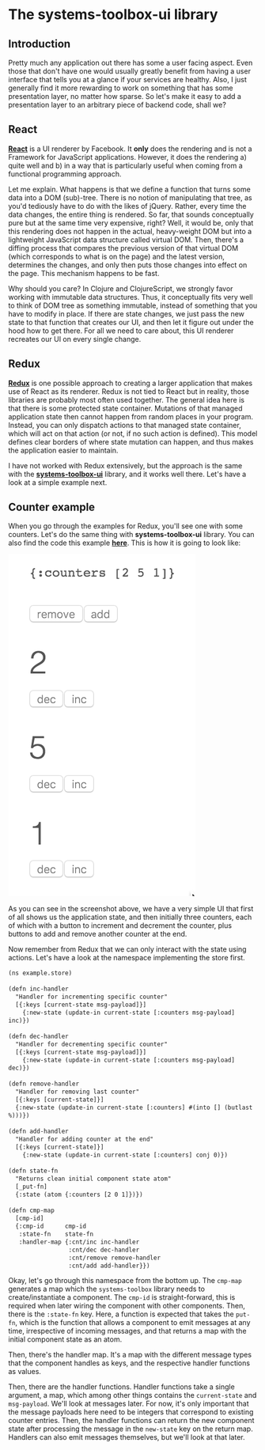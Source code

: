 # The systems-toolbox-ui library


## Introduction

Pretty much any application out there has some a user facing aspect. Even those that don't have one would usually greatly benefit from having a user interface that tells you at a glance if your services are healthy. Also, I just generally find it more rewarding to work on something that has some presentation layer, no matter how sparse. So let's make it easy to add a presentation layer to an arbitrary piece of backend code, shall we?


## React

**[React](https://facebook.github.io/react/)** is a UI renderer by Facebook. It **only** does the rendering and is not a Framework for JavaScript applications. However, it does the rendering a) quite well and b) in a way that is particularly useful when coming from a functional programming approach.

Let me explain. What happens is that we define a function that turns some data into a DOM (sub)-tree. There is no notion of manipulating that tree, as you'd tediously have to do with the likes of jQuery. Rather, every time the data changes, the entire thing is rendered. So far, that sounds conceptually pure but at the same time very expensive, right? Well, it would be, only that this rendering does not happen in the actual, heavy-weight DOM but into a lightweight JavaScript data structure called virtual DOM. Then, there's a diffing process that compares the previous version of that virtual DOM (which corresponds to what is on the page) and the latest version, determines the changes, and only then puts those changes into effect on the page. This mechanism happens to be fast. 

Why should you care? In Clojure and ClojureScript, we strongly favor working with immutable data structures. Thus, it conceptually fits very well to think of DOM tree as something immutable, instead of something that you have to modify in place. If there are state changes, we just pass the new state to that function that creates our UI, and then let it figure out under the hood how to get there. For all we need to care about, this UI renderer recreates our UI on every single change. 


## Redux

**[Redux](https://github.com/reactjs/redux)** is one possible approach to creating a larger application that makes use of React as its renderer. Redux is not tied to React but in reality, those libraries are probably most often used together. The general idea here is that there is some protected state container. Mutations of that managed application state then cannot happen from random places in your program. Instead, you can only dispatch actions to that managed state container, which will act on that action (or not, if no such action is defined). This model defines clear borders of where state mutation can happen, and thus makes the application easier to maintain.

I have not worked with Redux extensively, but the approach is the same with the **[systems-toolbox-ui](https://github.com/matthiasn/systems-toolbox-ui)** library, and it works well there. Let's have a look at a simple example next.


## Counter example

When you go through the examples for Redux, you'll see one with some counters. Let's do the same thing with **systems-toolbox-ui** library. You can also find the code this example **[here](https://github.com/matthiasn/systems-toolbox-ui/tree/master/examples/redux-counter01)**. This is how it is going to look like:

![](images/counter.png)

As you can see in the screenshot above, we have a very simple UI that first of all shows us the application state, and then initially three counters, each of which with a button to increment and decrement the counter, plus buttons to add and remove another counter at the end.

Now remember from Redux that we can only interact with the state using actions. Let's have a look at the namespace implementing the store first.

~~~
(ns example.store)

(defn inc-handler
  "Handler for incrementing specific counter"
  [{:keys [current-state msg-payload]}]
    {:new-state (update-in current-state [:counters msg-payload] inc)})

(defn dec-handler
  "Handler for decrementing specific counter"
  [{:keys [current-state msg-payload]}]
    {:new-state (update-in current-state [:counters msg-payload] dec)})

(defn remove-handler
  "Handler for removing last counter"
  [{:keys [current-state]}]
  {:new-state (update-in current-state [:counters] #(into [] (butlast %)))})

(defn add-handler
  "Handler for adding counter at the end"
  [{:keys [current-state]}]
    {:new-state (update-in current-state [:counters] conj 0)})

(defn state-fn
  "Returns clean initial component state atom"
  [_put-fn]
  {:state (atom {:counters [2 0 1]})})

(defn cmp-map
  [cmp-id]
  {:cmp-id      cmp-id
   :state-fn    state-fn
   :handler-map {:cnt/inc inc-handler
                 :cnt/dec dec-handler
                 :cnt/remove remove-handler
                 :cnt/add add-handler}})
~~~
 
Okay, let's go through this namespace from the bottom up. The `cmp-map` generates a map which the `systems-toolbox` library needs to create/instantiate a component. The `cmp-id` is straight-forward, this is required when later wiring the component with other components. Then, there is the `:state-fn` key. Here, a function is expected that takes the `put-fn`, which is the function that allows a component to emit messages at any time, irrespective of incoming messages, and that returns a map with the initial component state as an atom.

Then, there's the handler map. It's a map with the different message types that the component handles as keys, and the respective handler functions as values.

Then, there are the handler functions. Handler functions take a single argument, a map, which among other things contains the `current-state` and `msg-payload`. We'll look at messages later. For now, it's only important that the message payloads here need to be integers that correspond to existing counter entries. Then, the handler functions can return the new component state after processing the message in the `new-state` key on the return map. Handlers can also emit messages themselves, but we'll look at that later.







